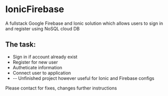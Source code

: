 # IonicFirebase
<p>A fullstack Google Firebase and Ionic solution which allows users to sign in and register using NoSQL cloud DB</p>

<h2>The task: </h2>
<ul>
  <li>Sign in if account already exist</li>
  <li>Register for new user</li>
  <li>Autheticate information</li>
  <li>Connect user to application</li>
  <li>-- Unfinished project however useful for Ionic and Firebase configs</li>
</ul>

<p>Please contact for fixes, changes further instructions</p>
